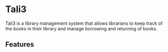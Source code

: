 # Tali3
Tali3 is a library management system that allows librarians to keep track of the books in their library and manage borrowing and returning of books.

## Features

